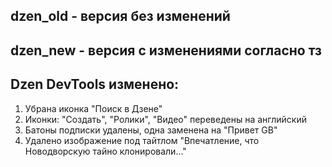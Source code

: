 dzen_old - версия без изменений </br>
------
dzen_new - версия с изменениями согласно тз</br>
------
Dzen DevTools изменено:
------
1. Убрана иконка "Поиск в Дзене"
2. Иконки: "Создать", "Ролики", "Видео" переведены на английский
3. Батоны подписки удалены, одна заменена на "Привет GB"
4. Удалено изображение под тайтлом "Впечатление, что Новодворскую тайно клонировали..."
